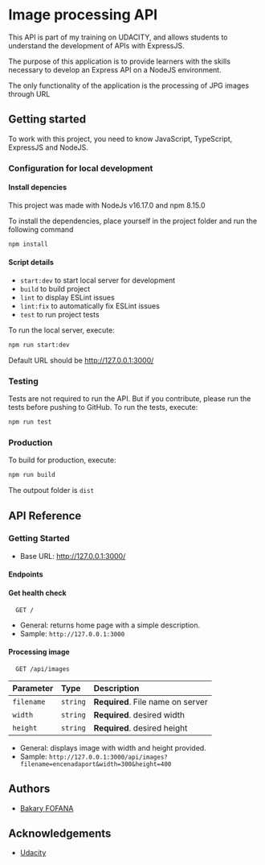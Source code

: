 # Image processing API

This API is part of my training on UDACITY, and allows students to understand the development of APIs with ExpressJS.

The purpose of this application is to provide learners with the skills necessary to develop an Express API on a NodeJS environment.

The only functionality of the application is the processing of JPG images through URL

## Getting started

To work with this project, you need to know JavaScript, TypeScript, ExpressJS and NodeJS.

### Configuration for local development

#### Install depencies

This project was made with NodeJs v16.17.0 and npm 8.15.0

To install the dependencies, place yourself in the project folder and run the following command

```bash
npm install
```

#### Script details

- `start:dev` to start local server for development
- `build` to build project
- `lint` to display ESLint issues
- `lint:fix` to automatically fix ESLint issues
- `test` to run project tests

To run the local server, execute:

```bash
npm run start:dev
```

Default URL should be http://127.0.0.1:3000/

### Testing

Tests are not required to run the API. But if you contribute, please run the tests before pushing to GitHub.
To run the tests, execute:

```bash
npm run test
```

### Production

To build for production, execute:

```bash
npm run build
```

The outpout folder is `dist`

## API Reference

### Getting Started

- Base URL: http://127.0.0.1:3000/

#### Endpoints

#### Get health check

```http
  GET /
```

- General: returns home page with a simple description.
- Sample: `http://127.0.0.1:3000`

#### Processing image

```http
  GET /api/images
```

| Parameter  | Type     | Description                       |
| :--------- | :------- | :-------------------------------- |
| `filename` | `string` | **Required**. File name on server |
| `width`    | `string` | **Required**. desired width       |
| `height`   | `string` | **Required**. desired height      |

- General: displays image with width and height provided.
- Sample: `http://127.0.0.1:3000/api/images?filename=encenadaport&width=300&height=400`

## Authors

- [Bakary FOFANA](https://github.com/FOFANA12)

## Acknowledgements

- [Udacity](https://www.udacity.com/)
